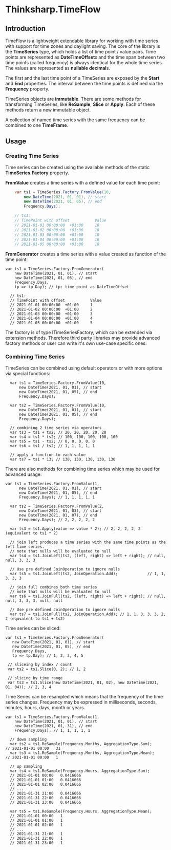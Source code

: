 # Thinksharp.TimeFlow

## Introduction

TimeFlow is a lightweight extendable library for working with time series with support for time zones and daylight saving. The core of the library is the **TimeSeries** type, which holds a list of time point / value pairs. Time points are represented as **DateTimeOffset**s and the time span between two time points (called frequency) is always identical for the whole time series. The values are represented as **nullable decimal**s.

The first and the last time point of a TimeSeries are exposed by the **Start** and **End** properties. The interval between the time points is defined via the **Frequency** property.

TimeSeries objects are **immutable**. There are some methods for transforming TimeSeries, like **ReSample**, **Slice** or **Apply**. Each of these methods return a new immutable object.

A collection of named time series with the same frequency can be combined to one **TimeFrame**.

## Usage

### Creating Time Series

Time series can be created using the available methods of the static **TimeSeries.Factory** property.

**FromValue** creates a time series with a defined value for each time point:

```csharp
    var ts1 = TimeSeries.Factory.FromValue(10, 
        new DateTime(2021, 01, 01), // start
        new DateTime(2021, 01, 05), // end
        Frequency.Days);

    // ts1:
    // TimePoint with offset           Value
    // 2021-01-01 00:00:00  +01:00     10
    // 2021-01-02 00:00:00  +01:00     10
    // 2021-01-03 00:00:00  +01:00     10
    // 2021-01-04 00:00:00  +01:00     10
    // 2021-01-05 00:00:00  +01:00     10
```

**FromGenerator** creates a time series with a value created as function of the time point:

    var ts1 = TimeSeries.Factory.FromGenerator(
        new DateTime(2021, 01, 01), // start
        new DateTime(2021, 01, 05), // end
        Frequency.Days,
        tp => tp.Day); // tp: time point as DateTimeOffset

      // ts1:
      // TimePoint with offset           Value
      // 2021-01-01 00:00:00  +01:00     1
      // 2021-01-02 00:00:00  +01:00     2
      // 2021-01-03 00:00:00  +01:00     3
      // 2021-01-04 00:00:00  +01:00     4
      // 2021-01-05 00:00:00  +01:00     5

The factory is of type ITimeSeriesFactory, which can be extended via extension methods. Therefore third party libraries may provide advanced factory methods or user can write it's own use-case specific ones.


### Combining Time Series

TimeSeries can be combined using default operators or with more options via special functions:

      var ts1 = TimeSeries.Factory.FromValue(10,
          new DateTime(2021, 01, 01), // start
          new DateTime(2021, 01, 05), // end
          Frequency.Days);

      var ts2 = TimeSeries.Factory.FromValue(10,
          new DateTime(2021, 01, 01), // start
          new DateTime(2021, 01, 05), // end
          Frequency.Days);

      // combining 2 time series via operators
      var ts3 = ts1 + ts2; // 20, 20, 20, 20, 20
      var ts4 = ts1 * ts2; // 100, 100, 100, 100, 100
      var ts5 = ts1 - ts2; // 0, 0, 0, 0, 0
      var ts6 = ts1 / ts2; // 1, 1, 1, 1, 1

      // apply a function to each value
      var ts7 = ts1 * 13; // 130, 130, 130, 130, 130 
    
There are also methods for combining time series which may be used for advanced usage:

    var ts1 = TimeSeries.Factory.FromValue(1,
          new DateTime(2021, 01, 01), // start
          new DateTime(2021, 01, 05), // end
          Frequency.Days); // 1, 1, 1, 1, 1

      var ts2 = TimeSeries.Factory.FromValue(2,
          new DateTime(2021, 01, 03), // start
          new DateTime(2021, 01, 07), // end
          Frequency.Days); // 2, 2, 2, 2, 2

      var ts3 = ts1.Apply(value => value * 2); // 2, 2, 2, 2, 2 (equivalent to ts1 * 2)

      // join left produces a time series with the same time points as the left time series.
      // note that nulls will be evaluated to null
      var ts4 = ts1.JoinLeft(ts2, (left, right) => left + right); // null, null, 3, 3, 3
      
      // Use pre defined JoinOperation to ignore nulls
      var ts5 = ts1.JoinLeft(ts2, JoinOperation.Add);             // 1, 1, 3, 3, 3

      // join full combines both time series
      // note that nulls will be evaluated to null
      var ts6 = ts1.JoinFull(ts2, (left, right) => left + right); // null, null, 3, 3, 3, null, null

      // Use pre defined JoinOperation to ignore nulls
      var ts7 = ts1.JoinFull(ts2, JoinOperation.Add); // 1, 1, 3, 3, 3, 2, 2 (equvalent to ts1 + ts2)
    
    
Time series can be sliced: 

    var ts1 = TimeSeries.Factory.FromGenerator(
       new DateTime(2021, 01, 01), // start
       new DateTime(2021, 01, 05), // end
       Frequency.Days,
       tp => tp.Day); // 1, 2, 3, 4, 5

     // sliceing by index / count
     var ts2 = ts1.Slice(0, 2); // 1, 2

     // slicing by time range
     var ts3 = ts1.Slice(new DateTime(2021, 01, 02), new DateTime(2021, 01, 04)); // 2, 3, 4
    
Time Series can be resampled which means that the frequency of the time series changes. Frequency may be expressed in milliseconds, seconds, minutes, hours, days, month or years.


    var ts1 = TimeSeries.Factory.FromValue(1,
        new DateTime(2021, 01, 01), // start
        new DateTime(2021, 01, 31), // end
        Frequency.Days); // 1, 1, 1, 1, 1

      // down sampling
      var ts2 = ts1.ReSample(Frequency.Months, AggregationType.Sum);     // 2021-01-01 00:00   31
      var ts3 = ts1.ReSample(Frequency.Months, AggregationType.Mean);    // 2021-01-01 00:00   1

      // up sampling
      var ts4 = ts1.ReSample(Frequency.Hours, AggregationType.Sum);
      // 2021-01-01 00:00   0.0416666
      // 2021-01-01 01:00   0.0416666
      // 2021-01-01 02:00   0.0416666
      // ...
      // 2021-01-31 21:00   0.0416666
      // 2021-01-31 22:00   0.0416666
      // 2021-01-31 23:00   0.0416666

      var ts5 = ts1.ReSample(Frequency.Hours, AggregationType.Mean);
      // 2021-01-01 00:00   1
      // 2021-01-01 01:00   1
      // 2021-01-01 02:00   1
      // ...
      // 2021-01-31 21:00   1
      // 2021-01-31 22:00   1
      // 2021-01-31 23:00   1
    
    
    
